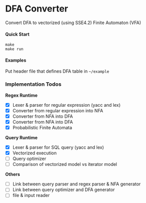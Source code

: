 # DFA Converter

Convert DFA to vectorized (using SSE4.2) Finite Automaton (VFA)

#### Quick Start
```console
make
make run
```

#### Examples
Put header file that defines DFA table in `~/example`

### Implementation Todos

**Regex Runtime**

- [x] Lexer & parser for regular expression (yacc and lex)
- [x] Converter from regular expression into NFA
- [x] Converter from NFA into DFA
- [x] Converter from NFA into DFA
- [x] Probabilistic Finite Automata 

**Query Runtime**

- [x] Lexer & parser for SQL query (yacc and lex)
- [x] Vectorized execution
- [ ] Query optimizer
- [ ] Comparison of vectorized model vs iterator model

**Others**

- [ ] Link between query parser and regex parser & NFA generator
- [ ] Link between query optimizer and DFA generator
- [ ] file & input reader
